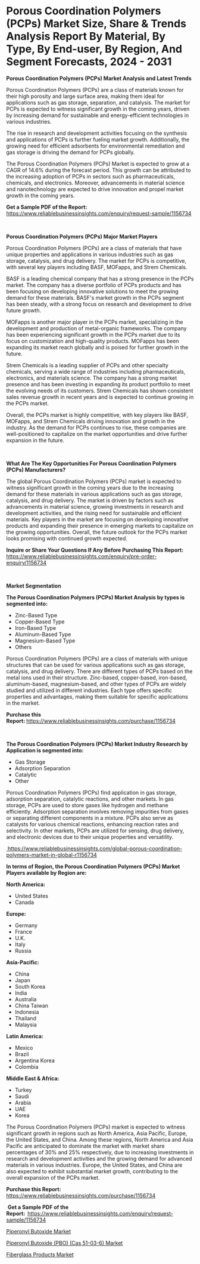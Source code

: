 <p><h1>Porous Coordination Polymers (PCPs) Market Size, Share & Trends Analysis Report By Material, By Type, By End-user, By Region, And Segment Forecasts, 2024 - 2031</h1></p><p><strong>Porous Coordination Polymers (PCPs) Market Analysis and Latest Trends</strong></p>
<p><p>Porous Coordination Polymers (PCPs) are a class of materials known for their high porosity and large surface area, making them ideal for applications such as gas storage, separation, and catalysis. The market for PCPs is expected to witness significant growth in the coming years, driven by increasing demand for sustainable and energy-efficient technologies in various industries.</p><p>The rise in research and development activities focusing on the synthesis and applications of PCPs is further fueling market growth. Additionally, the growing need for efficient adsorbents for environmental remediation and gas storage is driving the demand for PCPs globally.</p><p>The Porous Coordination Polymers (PCPs) Market is expected to grow at a CAGR of 14.6% during the forecast period. This growth can be attributed to the increasing adoption of PCPs in sectors such as pharmaceuticals, chemicals, and electronics. Moreover, advancements in material science and nanotechnology are expected to drive innovation and propel market growth in the coming years.</p></p>
<p><strong>Get a Sample PDF of the Report:&nbsp;</strong> <a href="https://www.reliablebusinessinsights.com/enquiry/request-sample/1156734">https://www.reliablebusinessinsights.com/enquiry/request-sample/1156734</a></p>
<p>&nbsp;</p>
<p><strong>Porous Coordination Polymers (PCPs) Major Market Players</strong></p>
<p><p>Porous Coordination Polymers (PCPs) are a class of materials that have unique properties and applications in various industries such as gas storage, catalysis, and drug delivery. The market for PCPs is competitive, with several key players including BASF, MOFapps, and Strem Chemicals.</p><p>BASF is a leading chemical company that has a strong presence in the PCPs market. The company has a diverse portfolio of PCPs products and has been focusing on developing innovative solutions to meet the growing demand for these materials. BASF's market growth in the PCPs segment has been steady, with a strong focus on research and development to drive future growth.</p><p>MOFapps is another major player in the PCPs market, specializing in the development and production of metal-organic frameworks. The company has been experiencing significant growth in the PCPs market due to its focus on customization and high-quality products. MOFapps has been expanding its market reach globally and is poised for further growth in the future.</p><p>Strem Chemicals is a leading supplier of PCPs and other specialty chemicals, serving a wide range of industries including pharmaceuticals, electronics, and materials science. The company has a strong market presence and has been investing in expanding its product portfolio to meet the evolving needs of its customers. Strem Chemicals has shown consistent sales revenue growth in recent years and is expected to continue growing in the PCPs market.</p><p>Overall, the PCPs market is highly competitive, with key players like BASF, MOFapps, and Strem Chemicals driving innovation and growth in the industry. As the demand for PCPs continues to rise, these companies are well-positioned to capitalize on the market opportunities and drive further expansion in the future.</p></p>
<p>&nbsp;</p>
<p><strong>What Are The Key Opportunities For Porous Coordination Polymers (PCPs) Manufacturers?</strong></p>
<p><p>The global Porous Coordination Polymers (PCPs) market is expected to witness significant growth in the coming years due to the increasing demand for these materials in various applications such as gas storage, catalysis, and drug delivery. The market is driven by factors such as advancements in material science, growing investments in research and development activities, and the rising need for sustainable and efficient materials. Key players in the market are focusing on developing innovative products and expanding their presence in emerging markets to capitalize on the growing opportunities. Overall, the future outlook for the PCPs market looks promising with continued growth expected.</p></p>
<p><strong>Inquire or Share Your Questions If Any Before Purchasing This Report:</strong> <a href="https://www.reliablebusinessinsights.com/enquiry/pre-order-enquiry/1156734">https://www.reliablebusinessinsights.com/enquiry/pre-order-enquiry/1156734</a></p>
<p>&nbsp;</p>
<p><strong>Market Segmentation</strong></p>
<p><strong>The Porous Coordination Polymers (PCPs) Market Analysis by types is segmented into:</strong></p>
<p><ul><li>Zinc-Based Type</li><li>Copper-Based Type</li><li>Iron-Based Type</li><li>Aluminum-Based Type</li><li>Magnesium-Based Type</li><li>Others</li></ul></p>
<p><p>Porous Coordination Polymers (PCPs) are a class of materials with unique structures that can be used for various applications such as gas storage, catalysis, and drug delivery. There are different types of PCPs based on the metal ions used in their structure. Zinc-based, copper-based, iron-based, aluminum-based, magnesium-based, and other types of PCPs are widely studied and utilized in different industries. Each type offers specific properties and advantages, making them suitable for specific applications in the market.</p></p>
<p><strong>Purchase this Report:&nbsp;</strong><a href="https://www.reliablebusinessinsights.com/purchase/1156734">https://www.reliablebusinessinsights.com/purchase/1156734</a></p>
<p>&nbsp;</p>
<p><strong>The Porous Coordination Polymers (PCPs) Market Industry Research by Application is segmented into:</strong></p>
<p><ul><li>Gas Storage</li><li>Adsorption Separation</li><li>Catalytic</li><li>Other</li></ul></p>
<p><p>Porous Coordination Polymers (PCPs) find application in gas storage, adsorption separation, catalytic reactions, and other markets. In gas storage, PCPs are used to store gases like hydrogen and methane efficiently. Adsorption separation involves removing impurities from gases or separating different components in a mixture. PCPs also serve as catalysts for various chemical reactions, enhancing reaction rates and selectivity. In other markets, PCPs are utilized for sensing, drug delivery, and electronic devices due to their unique properties and versatility.</p></p>
<p><a href="https://www.reliablebusinessinsights.com/global-porous-coordination-polymers-market-in-global-r1156734">&nbsp;https://www.reliablebusinessinsights.com/global-porous-coordination-polymers-market-in-global-r1156734</a></p>
<p><strong>In terms of Region, the Porous Coordination Polymers (PCPs) Market Players available by Region are:</strong></p>
<p>
    <p> <strong> North America: </strong>
        <ul>
            <li>United States</li>
            <li>Canada</li>
        </ul>
        </p> 
    <p> <strong> Europe: </strong>
        <ul>
            <li>Germany</li>
            <li>France</li>
            <li>U.K.</li>
            <li>Italy</li>
            <li>Russia</li>
        </ul>
        </p> 
    <p> <strong> Asia-Pacific: </strong>
        <ul>
            <li>China</li>
            <li>Japan</li>
            <li>South Korea</li>
            <li>India</li>
            <li>Australia</li>
            <li>China Taiwan</li>
            <li>Indonesia</li>
            <li>Thailand</li>
            <li>Malaysia</li>
        </ul>
        </p> 
    <p> <strong> Latin America: </strong>
        <ul>
            <li>Mexico</li>
            <li>Brazil</li>
            <li>Argentina Korea</li>
            <li>Colombia</li>
        </ul>
        </p> 
    <p> <strong> Middle East & Africa: </strong>
        <ul>
            <li>Turkey</li>
            <li>Saudi</li>
            <li>Arabia</li>
            <li>UAE</li>
            <li>Korea</li>
        </ul>
    </p>
    </p>
<p><p>The Porous Coordination Polymers (PCPs) market is expected to witness significant growth in regions such as North America, Asia Pacific, Europe, the United States, and China. Among these regions, North America and Asia Pacific are anticipated to dominate the market with market share percentages of 30% and 25% respectively, due to increasing investments in research and development activities and the growing demand for advanced materials in various industries. Europe, the United States, and China are also expected to exhibit substantial market growth, contributing to the overall expansion of the PCPs market.</p></p>
<p><strong>Purchase this Report: </strong><a href="https://www.reliablebusinessinsights.com/purchase/1156734">https://www.reliablebusinessinsights.com/purchase/1156734</a></p>
<p>&nbsp;<strong>Get a Sample PDF of the Report:&nbsp;&nbsp;</strong><a href="https://www.reliablebusinessinsights.com/enquiry/request-sample/1156734">https://www.reliablebusinessinsights.com/enquiry/request-sample/1156734</a></p>
<p><strong></strong></p>
<p><p><a href="https://github.com/cameroneffertz/Market-Research-Report-List-2/blob/main/piperonyl-butoxide-market.md">Piperonyl Butoxide Market</a></p><p><a href="https://github.com/mbisetmhermsr/Market-Research-Report-List-3/blob/main/piperonyl-butoxide-pbo-cas-51-03-6-market.md">Piperonyl Butoxide (PBO) (Cas 51-03-6) Market</a></p><p><a href="https://github.com/shahriarnajimjoy333/Market-Research-Report-List-1/blob/main/fiberglass-products-market.md">Fiberglass Products Market</a></p></p>